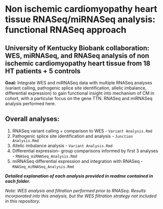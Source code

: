 # Non ischemic cardiomyopathy heart tissue RNASeq/miRNASeq analysis: functional RNASeq approach
## University of Kentucky Biobank collaboration: WES, miRNASeq, and RNASeq analysis of non ischemic cardiomyopathy heart tissue from 18 HT patients + 5 controls

**Goal:** Integrate WES and miRNASeq data with multiple RNASeq analyses (variant calling, pathogenic splice site identification, allelic imbalance, differential expression) to gain functional insight into mechanism of CM in cohort, with a particular focus on the gene TTN. RNASeq and miRNASeq analysis performed here. 

## Overall analyses:
  1. RNASeq variant calling + comparison to WES - `Variant Analysis.Rmd`
  2. Pathogenic splice site identification and analysis - `Junction Analysis.Rmd`
  3. Allelic imbalance analysis - `Variant Analysis.Rmd`
  4. Differential expression- group comparisons informed by first 3 analyses - `RNASeq_miRNASeq_Analysis.Rmd`
  5. miRNASeq differential expression and integration with RNASeq - `RNASeq_miRNASeq_Analysis.Rmd`
  
 ***Detailed explanation of each analysis provided in readme contained in each folder.***
 
 
 *Note: WES analysis and filtration performed prior to RNASeq. Results incorporated into this analysis, but the WES filtration strategy not included in this repository.*
